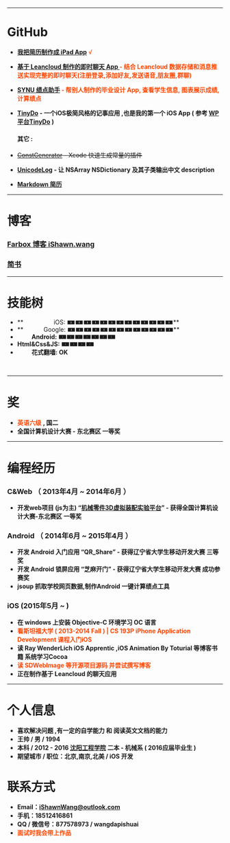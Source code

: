 
---
# GitHub

- **[我把简历制作成 iPad App](https://github.com/iShawnWang/MyResume)**  <font color=#FF4500 >√</font>

- <font color=#FF4500 >**[基于 Leancloud 制作的即时聊天 App ](https://github.com/iShawnWang/PiChat)  - 结合 Leancloud 数据存储和消息推送实现完整的即时聊天(注册登录,添加好友,发送语音,朋友圈,群聊)**</font>

- <font color=#FF4500 >**[SYNU 绩点助手](https://github.com/iShawnWang/GPAQuery) - 帮别人制作的毕业设计 App, 查看学生信息, 图表展示成绩, 计算绩点**</font>

- **[TinyDo](https://github.com/iShawnWang/TinyDo) - 一个iOS极简风格的记事应用 ,也是我的第一个 iOS App  ( 参考 [WP平台TinyDo](http://www.windowsphone.com/zh-cn/store/app/tinydo/ea0f699d-f6c0-4008-a228-8d9d1974c2c6) )**  

  #### 其它 :

- ~~[ConstGenerator](https://github.com/iShawnWang/ConstGenerator) - Xcode 快速生成常量的插件~~

- **[UnicodeLog](https://github.com/iShawnWang/UnicodeLog) - 让 NSArray NSDictionary 及其子类输出中文 description**

- **[Markdown 简历](https://github.com/iShawnWang/Resume.md)**

---


# 博客

### [Farbox 博客 iShawn.wang](http://ishawn.wang)


### [简书](http://www.jianshu.com/users/192cd7521ac8/latest_articles)

---

# 技能树

- **                  iOS: 🀰🀰🀰🀰🀰🀰🀰🀰🀰🀰🀰🀰🀰**
- **            Google: 🀰🀰🀰🀰🀰🀰🀰🀰🀰🀰🀰🀰🀰**
- **&nbsp;&nbsp;&nbsp;&nbsp;&nbsp;&nbsp;&nbsp;&nbsp;&nbsp;&nbsp;Android: 🀰🀰🀰🀰🀰🀰🀰**
- **Html&Css&JS: 🀰🀰🀰🀰**
- **&nbsp;&nbsp;&nbsp;&nbsp;&nbsp;&nbsp;&nbsp;&nbsp;&nbsp;&nbsp;花式翻墙: OK**

<br/>

---

# 奖

- <font color=#FF4500 >**英语六级**</font> **, 国二**
- **全国计算机设计大赛 - 东北赛区 一等奖**

---

# 编程经历

###     C&Web （ 2013年4月 ~ 2014年6月 ）

- **开发web项目 (js为主) “[机械零件3D虚拟装配实验平台](https://github.com/iShawnWang/Mechanical-Part-Assemble-Virtual-experiment-platform)” - 获得全国计算机设计大赛-东北赛区 一等奖**

###     Android （ 2014年6月 ~ 2015年4月 ）

- **开发 Android 入门应用 “QR_Share” - 获得辽宁省大学生移动开发大赛 三等奖**
- **开发 Android 锁屏应用 “芝麻开门” - 获得辽宁省大学生移动开发大赛 成功参赛奖**
- **jsoup 抓取学校网页数据,制作Android 一键计算绩点工具**

###     iOS (2015年5月 ~ )

- **在 windows 上安装 Objective-C 环境学习 OC 语言**
- <font color=#FF4500 >**看斯坦福大学 ( 2013-2014 Fall ) | CS 193P iPhone Application Development 课程入门iOS**</font>
- **读 Ray WenderLich iOS Apprentic ,iOS Animation By Toturial 等博客书籍 系统学习Cocoa** 
- <font color=#FF4500 >**读 SDWebImage 等开源项目源码 并尝试撰写博客**</font>
- **正在制作基于 Leancloud 的聊天应用**

---

# 个人信息

- **喜欢解决问题 ,有一定的自学能力 和 阅读英文文档的能力**
- **王帅 / 男 / 1994**
- **本科 / 2012 - 2016 [沈阳工程学院](http://www.sie.edu.cn)  二本 - 机械系 ( 2016应届毕业生 )**
- **期望城市 / 职位：北京,南京,北美 / iOS 开发**

# 联系方式

- **Email：iShawnWang@outlook.com**
- **手机：18512416861**
- **QQ / 微信号：877578973 / wangdapishuai**
- <font color=#FF4500 >**面试时我会带上作品**</font>
